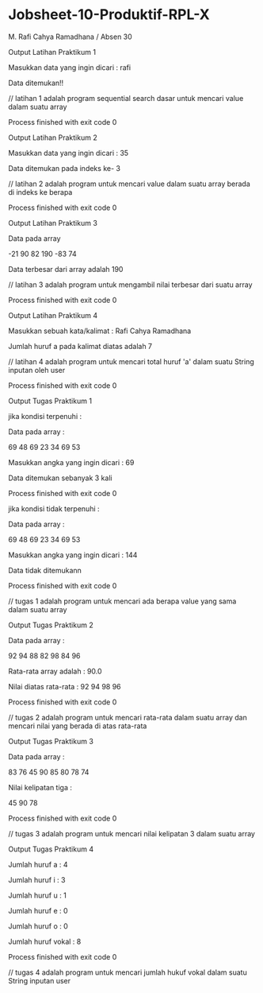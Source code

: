# Jobsheet-10-Produktif-RPL-X
M. Rafi Cahya Ramadhana / Absen 30

Output Latihan Praktikum 1

Masukkan data yang ingin dicari : rafi

Data ditemukan!!

// latihan 1 adalah program sequential search dasar untuk mencari value dalam suatu array

Process finished with exit code 0

Output Latihan Praktikum 2

Masukkan data yang ingin dicari : 35

Data ditemukan pada indeks ke- 3

// latihan 2 adalah program untuk mencari value dalam suatu array berada di indeks ke berapa

Process finished with exit code 0

Output Latihan Praktikum 3

Data pada array

-21	90	82	190	-83	74	

Data terbesar dari array adalah 190

// latihan 3 adalah program untuk mengambil nilai terbesar dari suatu array

Process finished with exit code 0

Output Latihan Praktikum 4

Masukkan sebuah kata/kalimat : Rafi Cahya Ramadhana

Jumlah huruf a pada kalimat diatas adalah 7

// latihan 4 adalah program untuk mencari total huruf 'a' dalam suatu String inputan oleh user

Process finished with exit code 0

Output Tugas Praktikum 1

jika kondisi terpenuhi :

Data pada array : 

69	48	69	23	34	69	53	

Masukkan angka yang ingin dicari : 69

Data ditemukan sebanyak 3 kali

Process finished with exit code 0

jika kondisi tidak terpenuhi :

Data pada array : 

69	48	69	23	34	69	53	

Masukkan angka yang ingin dicari : 144

Data tidak ditemukann

Process finished with exit code 0

// tugas 1 adalah program untuk mencari ada berapa value yang sama dalam suatu array

Output Tugas Praktikum 2

Data pada array : 

92	94	88	82	98	84	96	

Rata-rata array adalah : 90.0

Nilai diatas rata-rata : 92	94	98	96	

Process finished with exit code 0

// tugas 2 adalah program untuk mencari rata-rata dalam suatu array dan mencari nilai yang berada di atas rata-rata

Output Tugas Praktikum 3

Data pada array : 

83	76	45	90	85	80	78	74	

Nilai kelipatan tiga : 

45	90	78	

Process finished with exit code 0

// tugas 3 adalah program untuk mencari nilai kelipatan 3 dalam suatu array

Output Tugas Praktikum 4

Jumlah huruf a : 4

Jumlah huruf i : 3

Jumlah huruf u : 1

Jumlah huruf e : 0

Jumlah huruf o : 0

Jumlah huruf vokal : 8

Process finished with exit code 0

// tugas 4 adalah program untuk mencari jumlah hukuf vokal dalam suatu String inputan user
